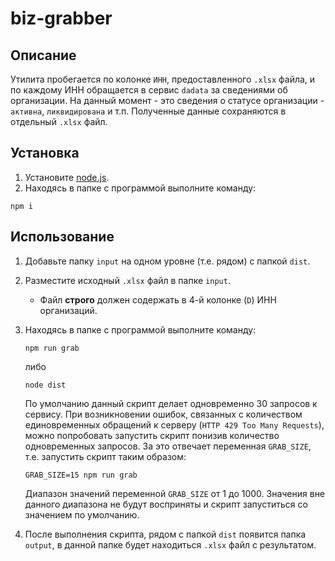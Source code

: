 # biz-grabber

## Описание

Утилита пробегается по колонке `ИНН`, предоставленного `.xlsx` файла, и по каждому ИНН обращается в сервис  `dadata` за сведениями об организации. На данный момент - это сведения о статусе организации - `активна`, `ликвидирована` и т.п. Полученные данные сохраняются в отдельный `.xlsx` файл.

## Установка
1. Установите [node.js](https://nodejs.org/en).
2. Находясь в папке с программой выполните команду:

```shell
npm i
```

## Использование

1. Добавьте папку `input` на одном уровне (т.е. рядом) с папкой `dist`.
2. Разместите исходный `.xlsx` файл в папке `input`.
   * Файл **строго** должен содержать в 4-й колонке (`D`) ИНН организаций.
3. Находясь в папке с программой выполните команду:

   ```shell
   npm run grab
   ```
   либо
   
   ```shell
   node dist
   ```

   По умолчанию данный скрипт делает одновременно 30 запросов к сервису. При возникновении ошибок, связанных с количеством единовременных обращений к серверу (`HTTP 429 Too Many Requests`), можно попробовать запустить скрипт понизив количество одновременных запросов. За это отвечает переменная `GRAB_SIZE`, т.е. запустить скрипт таким образом:

   ```shell
   GRAB_SIZE=15 npm run grab
   ```

   Диапазон значений переменной `GRAB_SIZE` от 1 до 1000. Значения вне данного диапазона не будут восприняты и скрипт запуститься со значением по умолчанию.
4. После выполнения скрипта, рядом с папкой `dist` появится папка `output`, в данной папке будет находиться `.xlsx` файл с результатом.
